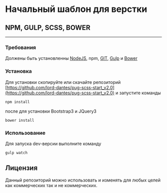 # Начальный шаблон для верстки
## NPM, GULP, SCSS, BOWER
---
### Требования
Должены быть установленны [NodeJS](https://nodejs.org), npm, [GIT](https://git-scm.com/), [Gulp](http://gulpjs.com/) и [Bower](https://bower.io/)
### Установка
Для установки скопируйте или скачайте репозиторий [https://github.com/lord-dantes/pug-scss-start_v2.0](https://github.com/lord-dantes/pug-scss-start_v2.0) и запустите команды
```
npm install
```
после для установки Bootstrap3 и JQuery3
```
bower install
```
### Использование
Для запуска dev-версии выполните команду
```
gulp watch
```
## Лицензия
Данный репозиторий можно использовать и изменять для любых целей как коммерческих так и не коммерческих.